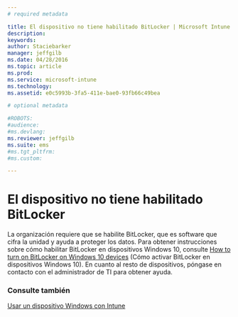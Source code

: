 ```yaml
---
# required metadata

title: El dispositivo no tiene habilitado BitLocker | Microsoft Intune
description:
keywords:
author: Staciebarker
manager: jeffgilb
ms.date: 04/28/2016
ms.topic: article
ms.prod:
ms.service: microsoft-intune
ms.technology:
ms.assetid: e0c5993b-3fa5-411e-bae0-93fb66c49bea

# optional metadata

#ROBOTS:
#audience:
#ms.devlang:
ms.reviewer: jeffgilb
ms.suite: ems
#ms.tgt_pltfrm:
#ms.custom:

---
```



# El dispositivo no tiene habilitado BitLocker

La organización requiere que se habilite BitLocker, que es software que cifra la unidad y ayuda a proteger los datos. Para obtener instrucciones sobre cómo habilitar BitLocker en dispositivos Windows 10, consulte [How to turn on BitLocker on Windows 10 devices](https://gallery.technet.microsoft.com/How-to-turn-on-BitLocker-34294d3d) (Cómo activar BitLocker en dispositivos Windows 10). En cuanto al resto de dispositivos, póngase en contacto con el administrador de TI para obtener ayuda.

### Consulte también
[Usar un dispositivo Windows con Intune](using-your-windows-device-with-intune.md)

<!--HONumber=May16_HO1-->


